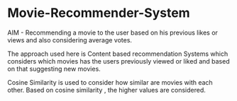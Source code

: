 # Movie-Recommender-System
AIM - Recommending a movie to the user based on his previous likes or views and also considering average votes.

The approach used here is Content based recommendation Systems which considers which movies has the users previously viewed or liked 
and based on that suggesting new movies.

Cosine Similarity is used to consider how similar are movies with each other. Based on cosine similarity , the higher values are considered.

